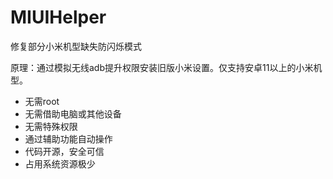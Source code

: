 # MIUIHelper

修复部分小米机型缺失防闪烁模式

原理：通过模拟无线adb提升权限安装旧版小米设置。仅支持安卓11以上的小米机型。

- 无需root
- 无需借助电脑或其他设备
- 无需特殊权限
- 通过辅助功能自动操作
- 代码开源，安全可信
- 占用系统资源极少

